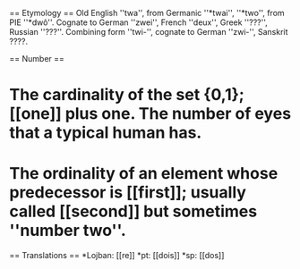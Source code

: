 == Etymology ==
Old English ''twa'', from Germanic ''*twai'', ''*two'', from PIE ''*dwô''. Cognate to German ''zwei'', French ''deux'', Greek ''???'', Russian ''???''. Combining form ''twi-'', cognate to German ''zwi-'', Sanskrit ????.

== Number ==
# The cardinality of the set {0,1}; [[one]] plus one. The number of eyes that a typical human has.
# The ordinality of an element whose predecessor is [[first]]; usually called [[second]] but sometimes ''number two''.

== Translations ==
*Lojban: [[re]]
*pt: [[dois]]
*sp: [[dos]]